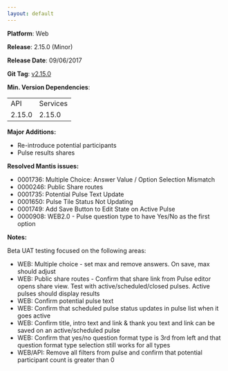 ```yaml
---
layout: default
---
```


**Platform**: Web

**Release**: 2.15.0 (Minor)

**Release Date**: 09/06/2017

**Git Tag**: [v2.15.0](https://github.com/OnePulse/onepulse-v2-web/releases/tag/v2.15.0)

**Min. Version Dependencies**:

<table>
  <tr>
    <td>API</td>
    <td>Services</td>
  </tr>
  <tr>
    <td>2.15.0</td>
    <td>2.15.0</td>
  </tr>
</table>

**Major Additions:**
* Re-introduce potential participants
* Pulse results shares

**Resolved Mantis issues:**
* 0001736: Multiple Choice: Answer Value / Option Selection Mismatch
* 0000246: Public Share routes
* 0001735: Potential Pulse Text Update
* 0001650: Pulse Tile Status Not Updating
* 0001749: Add Save Button to Edit State on Active Pulse
* 0000908: WEB2.0 - Pulse question type to have Yes/No as the first option

**Notes:**

Beta UAT testing focused on the following areas:
* WEB: Multiple choice - set max and remove answers. On save, max should adjust
* WEB: Public share routes - Confirm that share link from Pulse editor opens share view. Test with active/scheduled/closed pulses. Active pulses should display results
* WEB: Confirm potential pulse text
* WEB: Confirm that scheduled pulse status updates in pulse list when it goes active
* WEB: Confirm title, intro text and link & thank you text and link can be saved on an active/scheduled pulse
* WEB: Confirm that yes/no question format type is 3rd from left and that question format type selection still works for all types
* WEB/API: Remove all filters from pulse and confirm that potential participant count is greater than 0